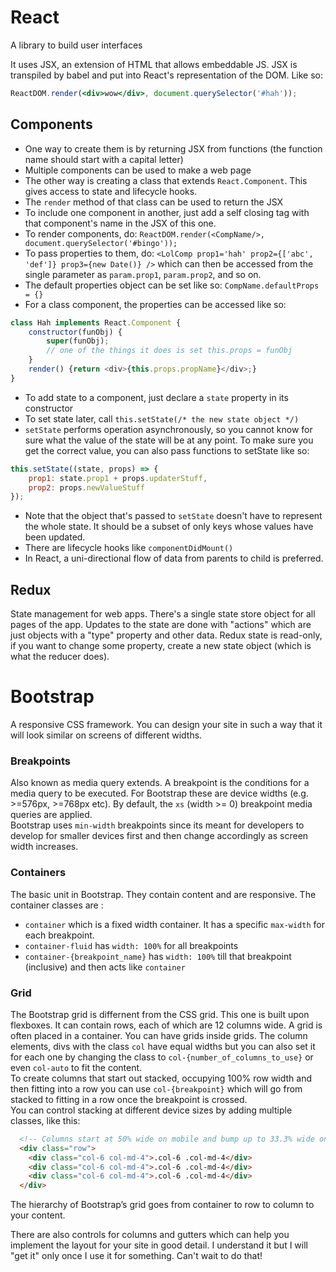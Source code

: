 # React
A library to build user interfaces

It uses JSX, an extension of HTML that allows embeddable JS.
JSX is transpiled by babel and put into React's representation of the DOM.
Like so:
```jsx
ReactDOM.render(<div>wow</div>, document.querySelector('#hah'));
```

## Components
* One way to create them is by returning JSX from functions (the function name should start with a capital letter)
* Multiple components can be used to make a web page
* The other way is creating a class that extends `React.Component`. This gives access to state and lifecycle hooks.
* The `render` method of that class can be used to return the JSX
* To include one component in another, just add a self closing tag with that component's name in the JSX of this one.
* To render components, do: `ReactDOM.render(<CompName/>, document.querySelector('#bingo'));`
* To pass properties to them, do: `<LolComp prop1='hah' prop2={['abc', 'def']} prop3={new Date()} />`
which can then be accessed from the single parameter as `param.prop1`, `param.prop2`, and so on.
* The default properties object can be set like so: `CompName.defaultProps = {}`
* For a class component, the properties can be accessed like so:
```js
class Hah implements React.Component {
    constructor(funObj) {
        super(funObj);
        // one of the things it does is set this.props = funObj
    }
    render() {return <div>{this.props.propName}</div>;}
}
```
* To add state to a component, just declare a `state` property in its constructor
* To set state later, call `this.setState(/* the new state object */)`
* `setState` performs operation asynchronously, so you cannot know for sure
what the value of the state will be at any point. To make sure you get the correct value,
you can also pass functions to setState like so:
```js
this.setState((state, props) => {
    prop1: state.prop1 + props.updaterStuff,
    prop2: props.newValueStuff
});
```
* Note that the object that's passed to `setState` doesn't have to represent the whole state.
It should be a subset of only keys whose values have been updated.
* There are lifecycle hooks like `componentDidMount()`
* In React, a uni-directional flow of data from parents to child is preferred. 

## Redux
State management for web apps. There's a single state store object for all pages of the app.
Updates to the state are done with "actions" which are just objects with a "type" property and other data.
Redux state is read-only, if you want to change some property, create a new state object (which is what the reducer does).

# Bootstrap
A responsive CSS framework. You can design your site in such a way that it will look similar on screens of different widths.

### Breakpoints
Also known as media query extends. A breakpoint is the conditions for a media query to be executed. For Bootstrap these are device widths (e.g. >=576px, >=768px etc). By default, the `xs` (width >= 0) breakpoint media queries are applied.  
Bootstrap uses `min-width` breakpoints since its meant for developers to develop for smaller devices first and then change accordingly as screen width increases.

### Containers
The basic unit in Bootstrap. They contain content and are responsive. The container classes are : 
* `container` which is a fixed width container. It has a specific `max-width` for each breakpoint.
* `container-fluid` has `width: 100%` for all breakpoints
* `container-{breakpoint_name}` has `width: 100%` till that breakpoint (inclusive) and then acts like `container`

### Grid
The Bootstrap grid is differnent from the CSS grid. This one is built upon flexboxes. It can contain rows, each of which are 12 columns wide. A grid is often placed in a container. You can have grids inside grids. The column elements, divs with the class `col` have equal widths but you can also set it for each one by changing the class to `col-{number_of_columns_to_use}` or even `col-auto` to fit the content.  
To create columns that start out stacked, occupying 100% row width and then fitting into a row you can use `col-{breakpoint}` which will go from stacked to fitting in a row once the breakpoint is crossed.  
You can control stacking at different device sizes by adding multiple classes, like this:
```html
  <!-- Columns start at 50% wide on mobile and bump up to 33.3% wide on desktop -->
  <div class="row">
    <div class="col-6 col-md-4">.col-6 .col-md-4</div>
    <div class="col-6 col-md-4">.col-6 .col-md-4</div>
    <div class="col-6 col-md-4">.col-6 .col-md-4</div>
  </div>
```  
The hierarchy of Bootstrap’s grid goes from container to row to column to your content.

There are also controls for columns and gutters which can help you implement the layout for your site in good detail. I understand it but I will "get it" only once I use it for something. Can't wait to do that!
